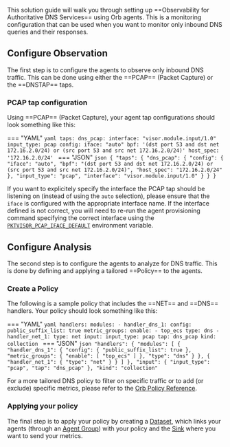 This solution guide will walk you through setting up ==Observability for Authoritative DNS Services== using Orb agents. This is a monitoring configuration that can be used when you want to monitor only inbound DNS queries and their responses.

## Configure Observation

The first step is to configure the agents to observe only inbound DNS traffic. This can be done using either the ==PCAP== (Packet Capture) or the ==DNSTAP== taps.

### PCAP tap configuration

Using ==PCAP== (Packet Capture), your agent tap configurations should look something like this:

=== "YAML"
    ```yaml
    taps:
        dns_pcap:
            interface: "visor.module.input/1.0"
            input_type: pcap
            config:
                iface: "auto"
                bpf: '(dst port 53 and dst net 172.16.2.0/24) or (src port 53 and src net 172.16.2.0/24)'
                host_spec: '172.16.2.0/24'
    ```
=== "JSON"
    ```json
    {
        "taps": {
            "dns_pcap": {
                "config": {
                    "iface": "auto",
                    "bpf": "(dst port 53 and dst net 172.16.2.0/24) or (src port 53 and src net 172.16.2.0/24)",
                    "host_spec": "172.16.2.0/24"
                },
                "input_type": "pcap",
                "interface": "visor.module.input/1.0"
            }
        }
    }
    ```

If you want to explicitely specify the interface the PCAP tap should be listening on (instead of using the `auto` selection), please ensure that the `iface` is configured with the appropriate interface name. If the interface defined is not correct, you will need to re-run the agent provisioning command specifying the correct interface using the [`PKTVISOR_PCAP_IFACE_DEFAULT`](/documentation/running_orb_agent#sample-provisioning-commands) environment variable.

## Configure Analysis

The second step is to configure the agents to analyze for DNS traffic. This is done by defining and applying a tailored ==Policy== to the agents.

### Create a Policy

The following is a sample policy that includes the ==NET== and ==DNS== handlers. Your policy should look something like this:

=== "YAML"
    ```yaml
    handlers:
        modules:
            - handler_dns_1:
                config:
                    public_suffix_list: true
                metric_groups:
                    enable:
                        - top_ecs
                type: dns
            - handler_net_1:
                type: net
    input:
        input_type: pcap
        tap: dns_pcap
    kind: collection
    ```
=== "JSON"
    ```json
    "handlers": {
        "modules": [
            {
                "handler_dns_1": {
                    "config": {
                        "public_suffix_list": true
                    },
                    "metric_groups": {
                        "enable": [
                            "top_ecs"
                        ]
                    },
                    "type": "dns"
                }
            },
            {
                "handler_net_1": {
                    "type": "net"
                }
            }
        ]
    },
    "input": {
        "input_type": "pcap",
        "tap": "dns_pcap"
    },
    "kind": "collection"
    ```

For a more tailored DNS policy to filter on specific traffic or to add (or exclude) specific metrics, please refer to the [Orb Policy Reference](/documentation/advanced_policies).

### Applying your policy

The final step is to apply your policy by creating a [Dataset](/getting_started/#create-a-dataset), which links your agents (through an [Agent Group](/getting_started/#create-an-agent-group)) with your policy and the [Sink](/getting_started/#create-a-sink) where you want to send your metrics.